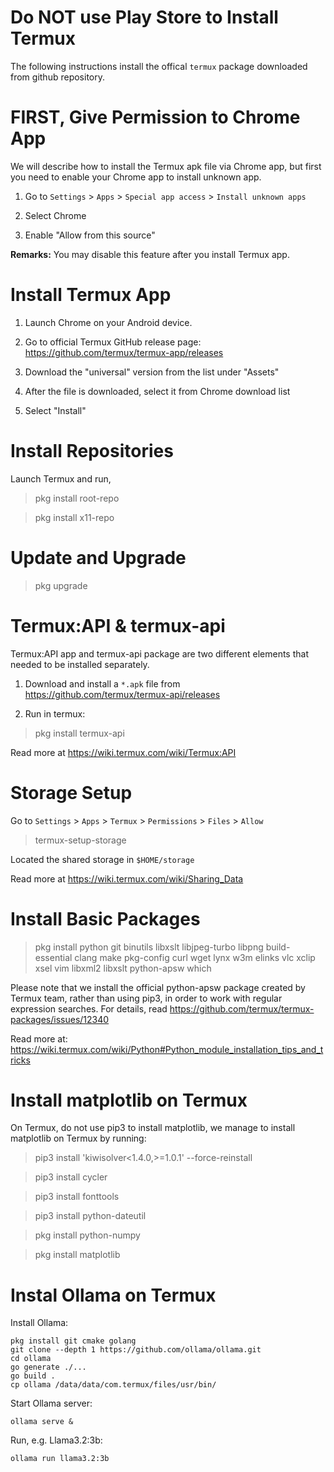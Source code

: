 # Do NOT use Play Store to Install Termux

The following instructions install the offical `termux` package downloaded from github repository.

# FIRST, Give Permission to Chrome App

We will describe how to install the Termux apk file via Chrome app, but first you need to enable your Chrome app to install unknown app.

1. Go to `Settings` > `Apps` > `Special app access` > `Install unknown apps`

2. Select Chrome

3. Enable "Allow from this source"

<b>Remarks:</b> You may disable this feature after you install Termux app.

# Install Termux App

1. Launch Chrome on your Android device.

2. Go to official Termux GitHub release page: https://github.com/termux/termux-app/releases

3. Download the "universal" version from the list under "Assets"

4. After the file is downloaded, select it from Chrome download list

5. Select "Install"

# Install Repositories

Launch Termux and run,

> pkg install root-repo

> pkg install x11-repo

# Update and Upgrade

> pkg upgrade

# Termux:API & termux-api

Termux:API app and termux-api package are two different elements that needed to be installed separately.

1. Download and install a `*.apk` file from https://github.com/termux/termux-api/releases

2. Run in termux:

> pkg install termux-api

Read more at https://wiki.termux.com/wiki/Termux:API

# Storage Setup

Go to `Settings` > `Apps` > `Termux` > `Permissions` > `Files` > `Allow`

> termux-setup-storage

Located the shared storage in `$HOME/storage`

Read more at https://wiki.termux.com/wiki/Sharing_Data

# Install Basic Packages

> pkg install python git binutils libxslt libjpeg-turbo libpng build-essential clang make pkg-config curl wget lynx w3m elinks vlc xclip xsel vim libxml2 libxslt python-apsw which

Please note that we install the official python-apsw package created by Termux team, rather than using pip3, in order to work with regular expression searches.  For details, read https://github.com/termux/termux-packages/issues/12340

Read more at: https://wiki.termux.com/wiki/Python#Python_module_installation_tips_and_tricks

# Install matplotlib on Termux

On Termux, do not use pip3 to install matplotlib, we manage to install matplotlib on Termux by running:

> pip3 install 'kiwisolver<1.4.0,>=1.0.1' --force-reinstall

> pip3 install cycler

> pip3 install fonttools

> pip3 install python-dateutil

> pkg install python-numpy

> pkg install matplotlib

# Instal Ollama on Termux

Install Ollama:

```
pkg install git cmake golang
git clone --depth 1 https://github.com/ollama/ollama.git
cd ollama
go generate ./...
go build .
cp ollama /data/data/com.termux/files/usr/bin/
```

Start Ollama server:

```
ollama serve &
```

Run, e.g. Llama3.2:3b:

```
ollama run llama3.2:3b
```
